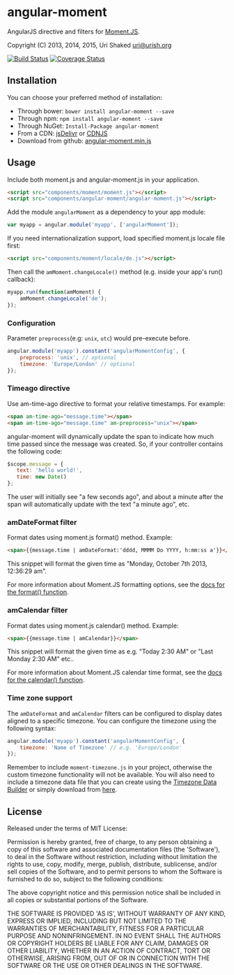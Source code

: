 angular-moment
==============

AngularJS directive and filters for [Moment.JS](http://www.momentjs.com).

Copyright (C) 2013, 2014, 2015, Uri Shaked <uri@urish.org>

[![Build Status](https://travis-ci.org/urish/angular-moment.png?branch=master)](https://travis-ci.org/urish/angular-moment)
[![Coverage Status](https://coveralls.io/repos/urish/angular-moment/badge.png)](https://coveralls.io/r/urish/angular-moment)

Installation
------------

You can choose your preferred method of installation:
* Through bower: `bower install angular-moment --save`
* Through npm: `npm install angular-moment --save`
* Through NuGet: `Install-Package angular-moment`
* From a CDN: [jsDelivr](https://cdn.jsdelivr.net/angular.moment/0.9.0/angular-moment.min.js) or [CDNJS](https://cdnjs.cloudflare.com/ajax/libs/angular-moment/0.9.0/angular-moment.min.js)
* Download from github: [angular-moment.min.js](https://raw.github.com/urish/angular-moment/master/angular-moment.min.js)

Usage
-----
Include both moment.js and angular-moment.js in your application.

```html
<script src="components/moment/moment.js"></script>
<script src="components/angular-moment/angular-moment.js"></script>
```

Add the module `angularMoment` as a dependency to your app module:

```js
var myapp = angular.module('myapp', ['angularMoment']);
```

If you need internationalization support, load specified moment.js locale file first:

```html
<script src="components/moment/locale/de.js"></script>
```

Then call the `amMoment.changeLocale()` method (e.g. inside your app's run() callback):

```js
myapp.run(function(amMoment) {
	amMoment.changeLocale('de');
});
```

### Configuration

Parameter `preprocess`(e.g: `unix`, `utc`) would pre-execute before. 

```js
angular.module('myapp').constant('angularMomentConfig', {
	preprocess: 'unix', // optional
	timezone: 'Europe/London' // optional
});
```

### Timeago directive
Use am-time-ago directive to format your relative timestamps. For example:

```html
<span am-time-ago="message.time"></span>
<span am-time-ago="message.time" am-preprocess="unix"></span>
```

angular-moment will dynamically update the span to indicate how much time
passed since the message was created. So, if your controller contains the following
code:
```js
$scope.message = {
   text: 'hello world!',
   time: new Date()
};
```

The user will initially see "a few seconds ago", and about a minute
after the span will automatically update with the text "a minute ago",
etc.

### amDateFormat filter
Format dates using moment.js format() method. Example:

```html
<span>{{message.time | amDateFormat:'dddd, MMMM Do YYYY, h:mm:ss a'}}</span>
```

This snippet will format the given time as "Monday, October 7th 2013, 12:36:29 am".

For more information about Moment.JS formatting options, see the
[docs for the format() function](http://momentjs.com/docs/#/displaying/format/).

### amCalendar filter

Format dates using moment.js calendar() method. Example:

```html
<span>{{message.time | amCalendar}}</span>
```

This snippet will format the given time as e.g. "Today 2:30 AM" or "Last Monday 2:30 AM" etc..

For more information about Moment.JS calendar time format, see the
[docs for the calendar() function](http://momentjs.com/docs/#/displaying/calendar-time/).

### Time zone support

The `amDateFormat` and `amCalendar` filters can be configured to display dates aligned
to a specific timezone. You can configure the timezone using the following syntax:

```js
angular.module('myapp').constant('angularMomentConfig', {
    timezone: 'Name of Timezone' // e.g. 'Europe/London'
});
```

Remember to include `moment-timezone.js` in your project, otherwise the custom timezone
functionality will not be available. You will also need to include a timezone data file that
you can create using the [Timezone Data Builder](http://momentjs.com/timezone/data/)
or simply download from [here](https://rawgithub.com/qw4n7y/7282780/raw/6ae3b334b295f93047e8f3ad300db6bc4387e235/moment-timezone-data.js).

License
----

Released under the terms of MIT License:

Permission is hereby granted, free of charge, to any person obtaining
a copy of this software and associated documentation files (the
'Software'), to deal in the Software without restriction, including
without limitation the rights to use, copy, modify, merge, publish,
distribute, sublicense, and/or sell copies of the Software, and to
permit persons to whom the Software is furnished to do so, subject to
the following conditions:

The above copyright notice and this permission notice shall be
included in all copies or substantial portions of the Software.

THE SOFTWARE IS PROVIDED 'AS IS', WITHOUT WARRANTY OF ANY KIND,
EXPRESS OR IMPLIED, INCLUDING BUT NOT LIMITED TO THE WARRANTIES OF
MERCHANTABILITY, FITNESS FOR A PARTICULAR PURPOSE AND NONINFRINGEMENT.
IN NO EVENT SHALL THE AUTHORS OR COPYRIGHT HOLDERS BE LIABLE FOR ANY
CLAIM, DAMAGES OR OTHER LIABILITY, WHETHER IN AN ACTION OF CONTRACT,
TORT OR OTHERWISE, ARISING FROM, OUT OF OR IN CONNECTION WITH THE
SOFTWARE OR THE USE OR OTHER DEALINGS IN THE SOFTWARE.


